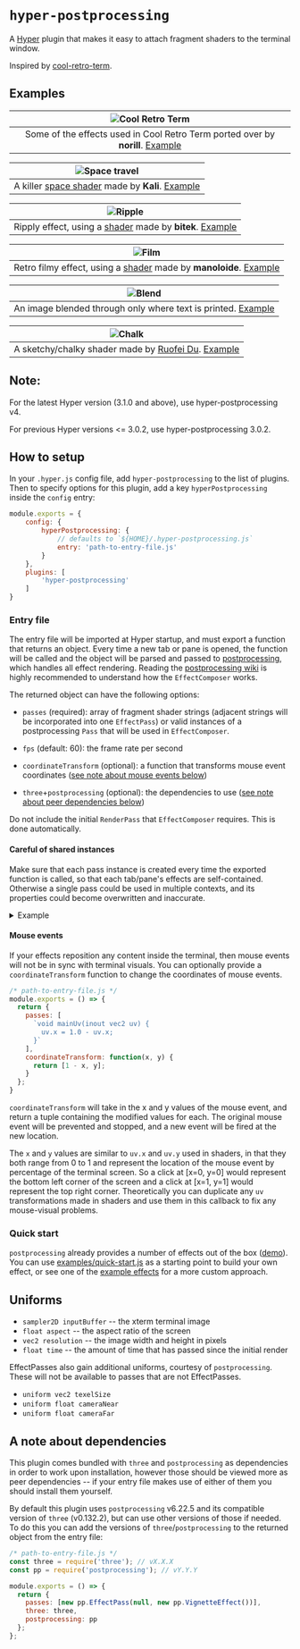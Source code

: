 # `hyper-postprocessing`

A [Hyper](https://github.com/zeit/hyper) plugin that makes it easy to attach fragment shaders to the terminal window.

Inspired by [cool-retro-term](https://github.com/Swordfish90/cool-retro-term).

## Examples
| ![Cool Retro Term][1] |
|:---:|
| Some of the effects used in Cool Retro Term ported over by **norill**. [Example](examples/effects/retro)

| ![Space travel][2] |
|:---:|
| A killer [space shader](https://www.shadertoy.com/view/XlfGRj) made by **Kali**. [Example](examples/effects/space-travel)

| ![Ripple][3] |
|:---:|
| Ripply effect, using a [shader](https://www.shadertoy.com/view/4slGRM) made by **bitek**. [Example](examples/effects/ripple)

| ![Film][4] |
|:---:|
| Retro filmy effect, using a [shader](https://www.shadertoy.com/view/Md3SRM) made by **manoloide**. [Example](examples/effects/film)

| ![Blend][5] |
|:---:|
| An image blended through only where text is printed. [Example](examples/effects/fallout-boy)

| ![Chalk][6] |
|:---:|
| A sketchy/chalky shader made by [Ruofei Du](http://duruofei.com/). [Example](examples/effects/chalk)

[1]: https://user-images.githubusercontent.com/11801881/61190318-49112b80-a64f-11e9-806d-0dc89f73d70c.gif
[2]: https://user-images.githubusercontent.com/11801881/53447611-56908680-39ca-11e9-98e6-3594f0f29b74.gif
[3]: https://user-images.githubusercontent.com/11801881/46912798-700dc600-cf34-11e8-89ce-89c195f06312.gif
[4]: https://user-images.githubusercontent.com/11801881/40855043-2196500c-6588-11e8-8d00-79df78abeece.gif
[5]: https://user-images.githubusercontent.com/11801881/40855047-23c12546-6588-11e8-92a4-13d475afc5cd.gif
[6]: https://user-images.githubusercontent.com/11801881/46054056-5bd76580-c0fa-11e8-95c2-e8dc6a2040e5.gif

## Note:
For the latest Hyper version (3.1.0 and above), use hyper-postprocessing v4.

For previous Hyper versions <= 3.0.2, use hyper-postprocessing 3.0.2.

## How to setup
In your `.hyper.js` config file, add `hyper-postprocessing` to the list of plugins. Then to specify options for this plugin, add a key `hyperPostprocessing` inside the `config` entry:
```js
module.exports = {
	config: {
		hyperPostprocessing: {
			// defaults to `${HOME}/.hyper-postprocessing.js`
			entry: 'path-to-entry-file.js'
		}
	},
	plugins: [
		'hyper-postprocessing'
	]
}
```

### Entry file

The entry file will be imported at Hyper startup, and must export a function that returns an object. Every time a new tab or pane is opened, the function will be called and the object will be parsed and passed to [postprocessing](https://github.com/pmndrs/postprocessing), which handles all effect rendering. Reading the [postprocessing wiki](https://github.com/pmndrs/postprocessing/wiki) is highly recommended to understand how the `EffectComposer` works.

The returned object can have the following options:
- `passes` (required): array of fragment shader strings (adjacent strings will be incorporated into one `EffectPass`) or valid instances of a postprocessing `Pass` that will be used in `EffectComposer`.

- `fps` (default: 60): the frame rate per second

- `coordinateTransform` (optional): a function that transforms mouse event coordinates ([see note about mouse events below](#mouse-events))

- `three`+`postprocessing` (optional): the dependencies to use ([see note about peer dependencies below](#a-note-about-dependencies))

Do not include the initial `RenderPass` that `EffectComposer` requires. This is done automatically.

#### Careful of shared instances

Make sure that each pass instance is created every time the exported function is called, so that each tab/pane's effects are self-contained. Otherwise a single pass could be used in multiple contexts, and its properties could become overwritten and inaccurate.

<details>
<summary>Example</summary>

Bad -- one pass will be used for all tabs/panes.

```js
/* path-to-entry-file.js */
const pass = new MyPass();

module.exports = () => {
  return {
    passes: [pass]
  };
}
```

Good -- no shared passes.

```js
/* path-to-entry-file.js */
module.exports = () => {
  const pass = new MyPass();

  return {
    passes: [pass]
  };
}
```
</details>

#### Mouse events
If your effects reposition any content inside the terminal, then mouse events will not be in sync with terminal visuals. You can optionally provide a `coordinateTransform` function to change the coordinates of mouse events.

```js
/* path-to-entry-file.js */
module.exports = () => {
  return {
    passes: [
      `void mainUv(inout vec2 uv) {
        uv.x = 1.0 - uv.x;
      }`
    ],
    coordinateTransform: function(x, y) {
      return [1 - x, y];
    }
  };
}
```

`coordinateTransform` will take in the x and y values of the mouse event, and return a tuple containing the modified values for each. The original mouse event will be prevented and stopped, and a new event will be fired at the new location.

The `x` and `y` values are similar to `uv.x` and `uv.y` used in shaders, in that they both range from 0 to 1 and represent the location of the mouse event by percentage of the terminal screen. So a click at [x=0, y=0] would represent the bottom left corner of the screen and a click at [x=1, y=1] would represent the top right corner. Theoretically you can duplicate any `uv` transformations made in shaders and use them in this callback to fix any mouse-visual problems.

### Quick start
`postprocessing` already provides a number of effects out of the box ([demo](https://pmndrs.github.io/postprocessing/public/demo/#bloom)). You can use [examples/quick-start.js](examples/quick-start.js) as a starting point to build your own effect, or see one of the [example effects](examples/effects) for a more custom approach.

## Uniforms
* `sampler2D inputBuffer` -- the xterm terminal image
* `float aspect` -- the aspect ratio of the screen
* `vec2 resolution` -- the image width and height in pixels
* `float time` -- the amount of time that has passed since the initial render

EffectPasses also gain additional uniforms, courtesy of `postprocessing`. These will not be available to passes that are not EffectPasses.
* `uniform vec2 texelSize`
* `uniform float cameraNear`
* `uniform float cameraFar`

## A note about dependencies
This plugin comes bundled with `three` and `postprocessing` as dependencies in order to work upon installation, however those should be viewed more as peer dependencies -- if your entry file makes use of either of them you should install them yourself.

By default this plugin uses `postprocessing` v6.22.5 and its compatible version of `three` (v0.132.2), but can use other versions of those if needed. To do this you can add the versions of `three`/`postprocessing` to the returned object from the entry file:

```js
/* path-to-entry-file.js */
const three = require('three'); // vX.X.X
const pp = require('postprocessing'); // vY.Y.Y

module.exports = () => {
  return {
    passes: [new pp.EffectPass(null, new pp.VignetteEffect())],
    three: three,
    postprocessing: pp
  };
};
```
